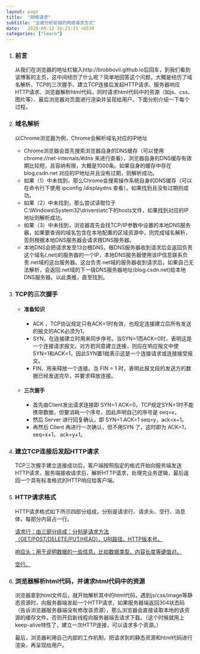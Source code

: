 ```yaml
---
layout: page
title:  "网络请求"
subtitle: "全面分析前端的网络请求方式"
date:   2020-09-12 16:21:21 +0530
categories: ["learn"]
---
```




1. ### 前言

   从我们在浏览器的地址栏输入http://brobbovii.github.io后回车，到我们看到该博客的主页，这中间经历了什么呢？简单地回答这个问题，大概是经历了域名解析、TCP的三次握手、建立TCP连接后发起HTTP请求、服务器响应HTTP请求、浏览器解析html代码，同时请求html代码中的资源（如js、css、图片等）、最后浏览器对页面进行渲染并呈现给用户。下面分别介绍一下每个过程。

2. ### 域名解析

   以Chrome浏览器为例，Chrome会解析域名对应的IP地址

   - Chrome浏览器会首先搜索浏览器自身的DNS缓存（可以使用 chrome://net-internals/#dns 来进行查看），浏览器自身的DNS缓存有效期比较短，且容纳有限，大概是1000条。如果自身的缓存中存在blog.csdn.net 对应的IP地址并且没有过期，则解析成功。
   - 如果（1）中未找到，那么Chrome会搜索操作系统自身的DNS缓存（可以在命令行下使用 ipconfig /displaydns 查看）。如果找到且没有过期则成功。
   - 如果（2）中未找到，那么尝试读取位于C:\Windows\System32\drivers\etc下的hosts文件，如果找到对应的IP地址则解析成功。
   - 如果（3）中未找到，浏览器首先会找TCP/IP参数中设置的本地DNS服务器，如果要查询的域名包含在本地配置的区域资源中，则完成域名解析，否则根据本地DNS服务器会请求根DNS服务器。
   - 本地DNS会把请求发至13台根DNS，根DNS服务器收到请求后会返回负责这个域名(.net)的服务器的一个IP，本地DNS服务器使用该IP信息联系负责.net域的这台服务器。这台负责.net域的服务器收到请求后，如果自己无法解析，会返回.net域的下一级DNS服务器地址(blog.csdn.net)给本地DNS服务器。以此类推，直至找到。

3. ### TCP的三次握手

   - #### 准备知识

     - ACK ，TCP协议规定只有ACK=1时有效，也规定连接建立后所有发送的报文的ACK必须为1。
     - SYN，在连接建立时用来同步序号。当SYN=1而ACK=0时，表明这是一个连接请求报文。对方若同意建立连接，则应在响应报文中使SYN=1和ACK=1，因此SYN置1就表示这是一个连接请求或连接接受报文。
     - FIN，用来释放一个连接。当 FIN = 1 时，表明此报文段的发送方的数据已经发送完毕，并要求释放连接。

   - #### 三次握手

     - 首先由Client发出请求连接即 SYN=1 ACK=0，TCP规定SYN=1时不能携带数据，但要消耗一个序号，因此声明自己的序号是 seq=x。
     - 然后 Server 进行回复确认，即 SYN=1 ACK=1 seq=y，ack=x+1。
     - 再然后 Client 再进行一次确认，但不用SYN 了，这时即为 ACK=1，seq=x+1， ack=y+1。

4. ### 建立TCP连接后发起HTTP请求

   TCP三次握手建立连接成功后，客户端按照指定的格式开始向服务端发送HTTP请求，服务端接收请求后，解析HTTP请求，处理完业务逻辑，最后返回一个具有标准格式的HTTP响应给客户端。

5. ### HTTP请求格式

   HTTP请求格式如下所示四部分组成，分别是请求行、请求头、空行、消息体，每部分内容占一行。

   <u>请求行：由三部分组成：分别是请求方法（GET/POST/DELETE/PUT/HEAD）、URI路径、HTTP版本号。</u>

   <u>响应头：用于说明数据的一些信息，比如数据类型、内容长度等键值对。

   空行。</u>

6. ### 浏览器解析html代码，并请求html代码中的资源
   
    ​	浏览器拿到html文件后，就开始解析其中的html代码，遇到js/css/image等静态资源时，向服务器端发起一个HTTP请求，如果服务器端返回304状态码（告诉浏览器服务器端没有修改该资源），那么浏览器会直接读取本地的该资源的缓存文件。否则开启新线程向服务器端去请求下载。（这个时候就用上keep-alive特性了，建立一次HTTP连接，可以请求多个资源。）
    
    最后，浏览器利用自己内部的工作机制，把请求到的静态资源和html代码进行渲染，再呈现给用户。
   
   
   
   
   